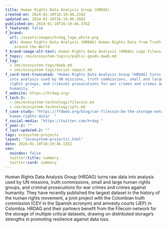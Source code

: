 ```yaml
---
title: Human Rights Data Analysis Group (HRDAG)
created-on: 2024-01-10T16:19:46.234Z
updated-on: 2024-01-10T16:19:46.268Z
published-on: 2024-01-10T16:19:46.376Z
f_featured: false
f_brand:
  url: /assets/images/hrdag_logo_white.png
  alt: Human Rights Data Analysis (HRDAG) Human Rights Data from Truth Commissions
    around the World
f_brand-image-alt-text: Human Rights Data Analysis (HRDAG) Logo Filecoin Ecosystem
f_topic: cms/ecosystem-topics/public-goods-dweb.md
f_tag:
  - cms/ecosystem-tags/dweb.md
  - cms/ecosystem-tags/social-impact.md
f_card-text-truncated: "Human Rights Data Analysis Group (HRDAG) turns raw data
  into analysis used by UN missions, truth commissions, small and large human
  rights groups, and criminal prosecutions for war crimes and crimes against
  humanity. "
f_website: https://hrdag.org/
f_tech-3:
  - cms/ecosystem-technology/filecoin.md
  - cms/ecosystem-technology/ipfs.md
f_case-study: "https://ffdweb.org/blog/can-filecoin-be-the-storage-network-for-\
  human-rights-data/  "
f_social-media: "https://twitter.com/hrdag "
f_year-2: ""
f_last-updated-2: ""
tags: ecosystem-projects
layout: "[ecosystem-projects].html"
date: 2024-01-10T16:19:46.535Z
seo:
  noindex: false
  twitter:title: summary
  twitter:card: summary
---
```

Human Rights Data Analysis Group (HRDAG) turns raw data into analysis used by UN missions, truth commissions, small and large human rights groups, and criminal prosecutions for war crimes and crimes against humanity. They have recently published the largest dataset in the history of the human rights movement, a joint project with the Colombian truth commission (CEV in the Spanish acronym) and amnesty courts (JEP) in Colombia. HRDAG and their partners benefit from the Filecoin network for the storage of multiple critical datasets, drawing on distributed storage’s strengths in promoting resilience against data loss.